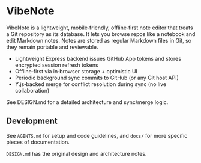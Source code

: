 # VibeNote

VibeNote is a lightweight, mobile‑friendly, offline‑first note editor that treats a Git repository as its database. It lets you browse repos like a notebook and edit Markdown notes. Notes are stored as regular Markdown files in Git, so they remain portable and reviewable.

- Lightweight Express backend issues GitHub App tokens and stores encrypted session refresh tokens
- Offline‑first via in‑browser storage + optimistic UI
- Periodic background sync commits to GitHub (or any Git host API)
- Y.js‑backed merge for conflict resolution during sync (no live collaboration)

See DESIGN.md for a detailed architecture and sync/merge logic.

## Development

See `AGENTS.md` for setup and code guidelines, and `docs/` for more specific pieces of documentation.

`DESIGN.md` has the original design and architecture notes.
